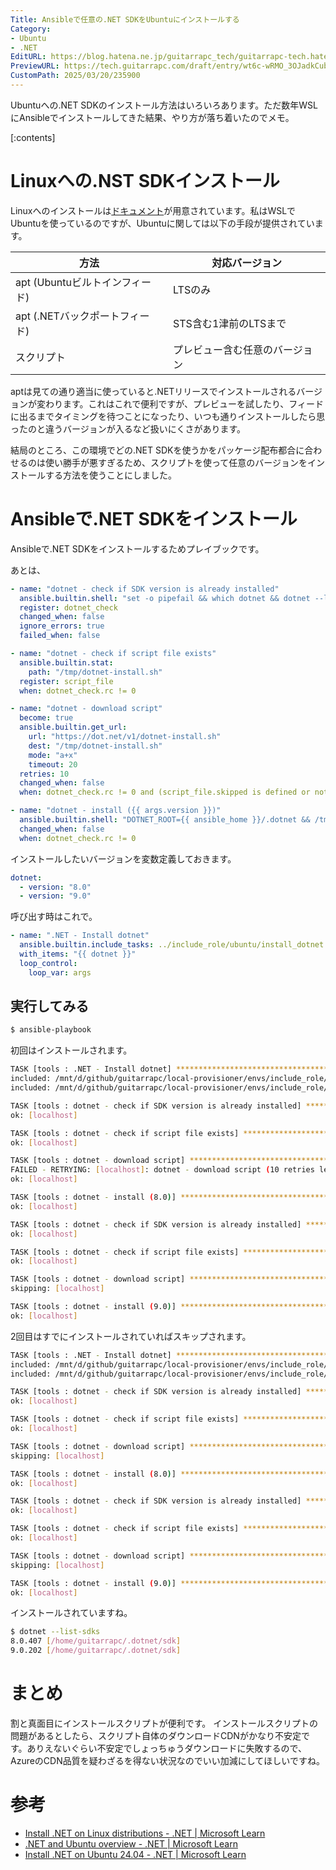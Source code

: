 ```yaml
---
Title: Ansibleで任意の.NET SDKをUbuntuにインストールする
Category:
- Ubuntu
- .NET
EditURL: https://blog.hatena.ne.jp/guitarrapc_tech/guitarrapc-tech.hatenablog.com/atom/entry/6802418398339650652
PreviewURL: https://tech.guitarrapc.com/draft/entry/wt6c-wRMO_3OJadkCubBuwI4Kic
CustomPath: 2025/03/20/235900
---
```


Ubuntuへの.NET SDKのインストール方法はいろいろあります。ただ数年WSLにAnsibleでインストールしてきた結果、やり方が落ち着いたのでメモ。

[:contents]

# Linuxへの.NST SDKインストール

Linuxへのインストールは[ドキュメント](https://learn.microsoft.com/en-us/dotnet/core/install/linux)が用意されています。私はWSLでUbuntuを使っているのですが、Ubuntuに関しては以下の手段が提供されています。

| 方法 | 対応バージョン |
| --- | --- |
| apt (Ubuntuビルトインフィード) | LTSのみ |
| apt (.NETバックポートフィード) | STS含む1津前のLTSまで |
| スクリプト | プレビュー含む任意のバージョン |

aptは見ての通り適当に使っていると.NETリリースでインストールされるバージョンが変わります。これはこれで便利ですが、プレビューを試したり、フィードに出るまでタイミングを待つことになったり、いつも通りインストールしたら思ったのと違うバージョンが入るなど扱いにくさがあります。

結局のところ、この環境でどの.NET SDKを使うかをパッケージ配布都合に合わせるのは使い勝手が悪すぎるため、スクリプトを使って任意のバージョンをインストールする方法を使うことにしました。

# Ansibleで.NET SDKをインストール

Ansibleで.NET SDKをインストールするためプレイブックです。

あとは、

```yaml
- name: "dotnet - check if SDK version is already installed"
  ansible.builtin.shell: "set -o pipefail && which dotnet && dotnet --list-sdks | grep '{{ args.version }}'"
  register: dotnet_check
  changed_when: false
  ignore_errors: true
  failed_when: false

- name: "dotnet - check if script file exists"
  ansible.builtin.stat:
    path: "/tmp/dotnet-install.sh"
  register: script_file
  when: dotnet_check.rc != 0

- name: "dotnet - download script"
  become: true
  ansible.builtin.get_url:
    url: "https://dot.net/v1/dotnet-install.sh"
    dest: "/tmp/dotnet-install.sh"
    mode: "a+x"
    timeout: 20
  retries: 10
  changed_when: false
  when: dotnet_check.rc != 0 and (script_file.skipped is defined or not script_file.stat.exists)

- name: "dotnet - install ({{ args.version }})"
  ansible.builtin.shell: "DOTNET_ROOT={{ ansible_home }}/.dotnet && /tmp/dotnet-install.sh --channel {{ args.version }}"
  changed_when: false
  when: dotnet_check.rc != 0
```

インストールしたいバージョンを変数定義しておきます。

```yaml
dotnet:
  - version: "8.0"
  - version: "9.0"
```

呼び出す時はこれで。

```yaml
- name: ".NET - Install dotnet"
  ansible.builtin.include_tasks: ../include_role/ubuntu/install_dotnet.yaml
  with_items: "{{ dotnet }}"
  loop_control:
    loop_var: args
```

## 実行してみる

```sh
$ ansible-playbook
```

初回はインストールされます。

```sh
TASK [tools : .NET - Install dotnet] *********************************************************************************************************************************************************
included: /mnt/d/github/guitarrapc/local-provisioner/envs/include_role/ubuntu/install_dotnet.yaml for localhost => (item={'version': '8.0'})
included: /mnt/d/github/guitarrapc/local-provisioner/envs/include_role/ubuntu/install_dotnet.yaml for localhost => (item={'version': '9.0'})

TASK [tools : dotnet - check if SDK version is already installed] ***************************************************************
ok: [localhost]

TASK [tools : dotnet - check if script file exists] ***************************************************************
ok: [localhost]

TASK [tools : dotnet - download script] ***************************************************************
FAILED - RETRYING: [localhost]: dotnet - download script (10 retries left).
ok: [localhost]

TASK [tools : dotnet - install (8.0)] ***************************************************************
ok: [localhost]

TASK [tools : dotnet - check if SDK version is already installed] ***************************************************************
ok: [localhost]

TASK [tools : dotnet - check if script file exists] ***************************************************************
ok: [localhost]

TASK [tools : dotnet - download script] ***************************************************************
skipping: [localhost]

TASK [tools : dotnet - install (9.0)] ***************************************************************
ok: [localhost]
```

2回目はすでにインストールされていればスキップされます。


```sh
TASK [tools : .NET - Install dotnet] ***************************************************************
included: /mnt/d/github/guitarrapc/local-provisioner/envs/include_role/ubuntu/install_dotnet.yaml for localhost => (item={'version': '8.0'})
included: /mnt/d/github/guitarrapc/local-provisioner/envs/include_role/ubuntu/install_dotnet.yaml for localhost => (item={'version': '9.0'})

TASK [tools : dotnet - check if SDK version is already installed] ***************************************************************
ok: [localhost]

TASK [tools : dotnet - check if script file exists] ***************************************************************
ok: [localhost]

TASK [tools : dotnet - download script] ***************************************************************
skipping: [localhost]

TASK [tools : dotnet - install (8.0)] ***************************************************************
ok: [localhost]

TASK [tools : dotnet - check if SDK version is already installed] ***************************************************************
ok: [localhost]

TASK [tools : dotnet - check if script file exists] ***************************************************************
ok: [localhost]

TASK [tools : dotnet - download script] ***************************************************************
skipping: [localhost]

TASK [tools : dotnet - install (9.0)] ***************************************************************
ok: [localhost]
```

インストールされていますね。

```sh
$ dotnet --list-sdks
8.0.407 [/home/guitarrapc/.dotnet/sdk]
9.0.202 [/home/guitarrapc/.dotnet/sdk]
```

# まとめ

割と真面目にインストールスクリプトが便利です。
インストールスクリプトの問題があるとしたら、スクリプト自体のダウンロードCDNがかなり不安定です。ありえないぐらい不安定でしょっちゅうダウンロードに失敗するので、AzureのCDN品質を疑わざるを得ない状況なのでいい加減にしてほしいですね。

# 参考

* [Install .NET on Linux distributions - .NET | Microsoft Learn](https://learn.microsoft.com/en-us/dotnet/core/install/linux)
* [.NET and Ubuntu overview - .NET | Microsoft Learn](https://learn.microsoft.com/en-us/dotnet/core/install/linux-ubuntu)
* [Install .NET on Ubuntu 24.04 - .NET | Microsoft Learn](https://learn.microsoft.com/en-us/dotnet/core/install/linux-ubuntu-install?tabs=dotnet9&pivots=os-linux-ubuntu-2404)
